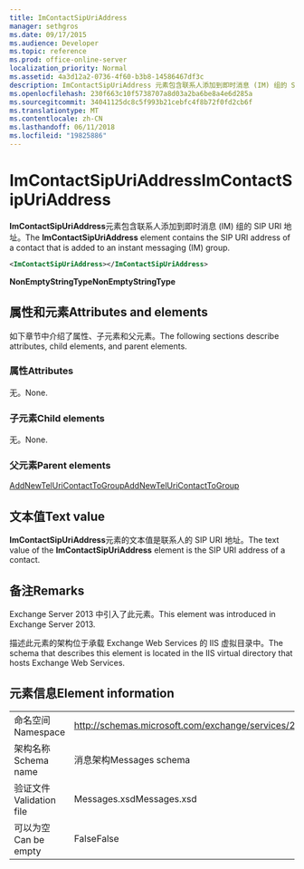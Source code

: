 ```yaml
---
title: ImContactSipUriAddress
manager: sethgros
ms.date: 09/17/2015
ms.audience: Developer
ms.topic: reference
ms.prod: office-online-server
localization_priority: Normal
ms.assetid: 4a3d12a2-0736-4f60-b3b8-14586467df3c
description: ImContactSipUriAddress 元素包含联系人添加到即时消息 (IM) 组的 SIP URI 地址。
ms.openlocfilehash: 230f663c10f5738707a8d03a2ba6be8a4e6d285a
ms.sourcegitcommit: 34041125dc8c5f993b21cebfc4f8b72f0fd2cb6f
ms.translationtype: MT
ms.contentlocale: zh-CN
ms.lasthandoff: 06/11/2018
ms.locfileid: "19825886"
---
```

# <a name="imcontactsipuriaddress"></a><span data-ttu-id="b902c-103">ImContactSipUriAddress</span><span class="sxs-lookup"><span data-stu-id="b902c-103">ImContactSipUriAddress</span></span>

<span data-ttu-id="b902c-104">**ImContactSipUriAddress**元素包含联系人添加到即时消息 (IM) 组的 SIP URI 地址。</span><span class="sxs-lookup"><span data-stu-id="b902c-104">The **ImContactSipUriAddress** element contains the SIP URI address of a contact that is added to an instant messaging (IM) group.</span></span> 
  
```XML
<ImContactSipUriAddress></ImContactSipUriAddress>
```

 <span data-ttu-id="b902c-105">**NonEmptyStringType**</span><span class="sxs-lookup"><span data-stu-id="b902c-105">**NonEmptyStringType**</span></span>
## <a name="attributes-and-elements"></a><span data-ttu-id="b902c-106">属性和元素</span><span class="sxs-lookup"><span data-stu-id="b902c-106">Attributes and elements</span></span>

<span data-ttu-id="b902c-107">如下章节中介绍了属性、子元素和父元素。</span><span class="sxs-lookup"><span data-stu-id="b902c-107">The following sections describe attributes, child elements, and parent elements.</span></span>
  
### <a name="attributes"></a><span data-ttu-id="b902c-108">属性</span><span class="sxs-lookup"><span data-stu-id="b902c-108">Attributes</span></span>

<span data-ttu-id="b902c-109">无。</span><span class="sxs-lookup"><span data-stu-id="b902c-109">None.</span></span>
  
### <a name="child-elements"></a><span data-ttu-id="b902c-110">子元素</span><span class="sxs-lookup"><span data-stu-id="b902c-110">Child elements</span></span>

<span data-ttu-id="b902c-111">无。</span><span class="sxs-lookup"><span data-stu-id="b902c-111">None.</span></span>
  
### <a name="parent-elements"></a><span data-ttu-id="b902c-112">父元素</span><span class="sxs-lookup"><span data-stu-id="b902c-112">Parent elements</span></span>

[<span data-ttu-id="b902c-113">AddNewTelUriContactToGroup</span><span class="sxs-lookup"><span data-stu-id="b902c-113">AddNewTelUriContactToGroup</span></span>](addnewteluricontacttogroup.md)
  
## <a name="text-value"></a><span data-ttu-id="b902c-114">文本值</span><span class="sxs-lookup"><span data-stu-id="b902c-114">Text value</span></span>

<span data-ttu-id="b902c-115">**ImContactSipUriAddress**元素的文本值是联系人的 SIP URI 地址。</span><span class="sxs-lookup"><span data-stu-id="b902c-115">The text value of the **ImContactSipUriAddress** element is the SIP URI address of a contact.</span></span> 
  
## <a name="remarks"></a><span data-ttu-id="b902c-116">备注</span><span class="sxs-lookup"><span data-stu-id="b902c-116">Remarks</span></span>

<span data-ttu-id="b902c-117">Exchange Server 2013 中引入了此元素。</span><span class="sxs-lookup"><span data-stu-id="b902c-117">This element was introduced in Exchange Server 2013.</span></span>
  
<span data-ttu-id="b902c-118">描述此元素的架构位于承载 Exchange Web Services 的 IIS 虚拟目录中。</span><span class="sxs-lookup"><span data-stu-id="b902c-118">The schema that describes this element is located in the IIS virtual directory that hosts Exchange Web Services.</span></span>
  
## <a name="element-information"></a><span data-ttu-id="b902c-119">元素信息</span><span class="sxs-lookup"><span data-stu-id="b902c-119">Element information</span></span>

|||
|:-----|:-----|
|<span data-ttu-id="b902c-120">命名空间</span><span class="sxs-lookup"><span data-stu-id="b902c-120">Namespace</span></span>  <br/> |http://schemas.microsoft.com/exchange/services/2006/messages  <br/> |
|<span data-ttu-id="b902c-121">架构名称</span><span class="sxs-lookup"><span data-stu-id="b902c-121">Schema name</span></span>  <br/> |<span data-ttu-id="b902c-122">消息架构</span><span class="sxs-lookup"><span data-stu-id="b902c-122">Messages schema</span></span>  <br/> |
|<span data-ttu-id="b902c-123">验证文件</span><span class="sxs-lookup"><span data-stu-id="b902c-123">Validation file</span></span>  <br/> |<span data-ttu-id="b902c-124">Messages.xsd</span><span class="sxs-lookup"><span data-stu-id="b902c-124">Messages.xsd</span></span>  <br/> |
|<span data-ttu-id="b902c-125">可以为空</span><span class="sxs-lookup"><span data-stu-id="b902c-125">Can be empty</span></span>  <br/> |<span data-ttu-id="b902c-126">False</span><span class="sxs-lookup"><span data-stu-id="b902c-126">False</span></span>  <br/> |
   

